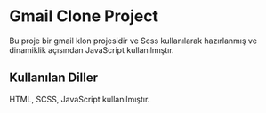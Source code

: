 <h1>Gmail Clone Project</h1>

Bu proje bir gmail klon projesidir ve Scss kullanılarak hazırlanmış ve dinamiklik açısından JavaScript kullanılmıştır.

<h2>Kullanılan Diller</h2>

HTML, SCSS, JavaScript kullanılmıştır.

